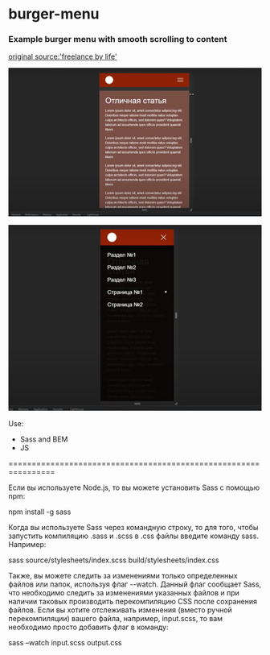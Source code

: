 # burger-menu

### Example burger menu with smooth scrolling to content

[original source:'freelance by life'](https://www.youtube.com/watch?v=zs1r8yafTE8)

![burger1](src/img/burger-menu1.PNG)

![burger2](src/img/burger-menu2.PNG)

Use:
* Sass and BEM
* JS

================================================================

Если вы используете Node.js, то вы можете установить Sass c помощью npm:

npm install -g sass

Когда вы используете Sass через командную строку, то для того, чтобы запустить компиляцию .sass и .scss в .css файлы введите команду sass. Например:

sass source/stylesheets/index.scss build/stylesheets/index.css

Также, вы можете следить за изменениями только определенных файлов или папок, используя флаг --watch. Данный флаг сообщает Sass, что необходимо следить за изменениями указанных файлов и при наличии таковых производить перекомпиляцию CSS после сохранения файлов. Если вы хотите отслеживать изменения (вместо ручной перекомпиляции) вашего файла, например, input.scss, то вам необходимо просто добавить флаг в команду:

sass –watch input.scss output.css